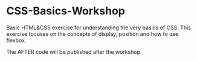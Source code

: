 # CSS-Basics-Workshop
Basic HTML&CSS exercise for understanding the very basics of CSS. This exercise focuses on the concepts of display, position and how to use flexbox. 

The AFTER code will be published after the workshop. 
